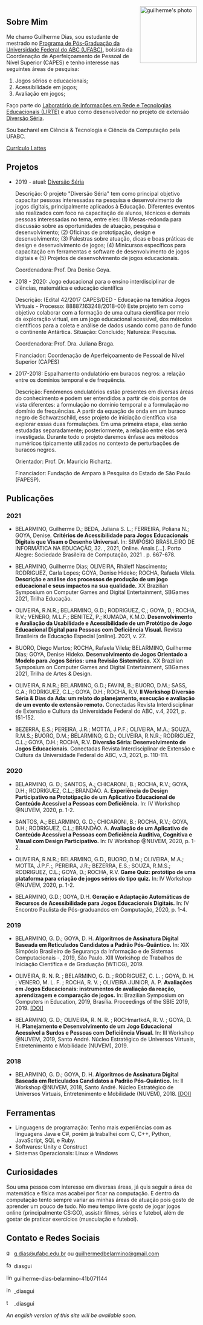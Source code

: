 <img align=right width=150 border=0 alt="guilherme's photo" src="https://avatars1.githubusercontent.com/u/31046799?s=400&u=29251a9a07d48443fabe7ae4bafb6163faec7560&v=4">

## Sobre Mim

Me chamo Guilherme Dias, sou estudante de mestrado no [Programa de Pós-Graduação da Universidade Federal do ABC (UFABC)](http://poscomp.ufabc.edu.br/), bolsista da Coordenação de Aperfeiçoamento de Pessoal de Nível Superior (CAPES) e tenho interesse nas seguintes áreas de pesquisa:

1. Jogos sérios e educacionais;
2. Acessibilidade em jogos;
3. Avaliação em jogos;

Faço parte do [Laboratório de Informações em Rede e Tecnologias Educacionais (LIRTE)](http://pesquisa.ufabc.edu.br/lirte/equipe/) e atuo como desenvolvedor no projeto de extensão [Diversão Séria](http://pesquisa.ufabc.edu.br/lirte/diversaoseria/).

Sou bacharel em Ciência & Tecnologia e Ciência da Computação pela UFABC.

[Currículo Lattes](http://lattes.cnpq.br/5796614941164391)

## Projetos

- 2019 - atual: [Diversão Séria](https://github.com/diversao-seria)

  Descrição: O projeto "Diversão Séria" tem como principal objetivo capacitar pessoas interessadas na pesquisa e desenvolvimento de jogos digitais, principalmente aplicados à Educação. Diferentes eventos são realizados com foco na capacitação de alunos, técnicos e demais pessoas interessadas no tema, entre eles: (1) Mesas-redonda para discussão sobre as oportunidades de atuação, pesquisa e desenvolvimento; (2) Oficinas de prototipação, design e desenvolvimento; (3) Palestras sobre atuação, dicas e boas práticas de design e desenvolvimento de jogos; (4) Minicursos específicos para capacitação em ferramentas e software de desenvolvimento de jogos digitais e (5) Projetos de desenvolvimento de jogos educacionais.
  
  Coordenadora: Prof. Dra Denise Goya.

- 2018 - 2020: Jogo educacional para o ensino interdisciplinar de ciências, matemática e educação científica

  Descrição: (Edital 42/2017 CAPES/DED - Educação na temática Jogos Virtuais - Processo: 88887.163248/2018-00) Este projeto tem como objetivo colaborar com a formação de uma cultura científica por meio da exploração virtual, em um jogo educacional acessível, dos métodos científicos para a coleta e análise de dados usando como pano de fundo o continente Antártica.
Situação: Concluído; Natureza: Pesquisa.

  Coordenadora: Prof. Dra. Juliana Braga.
  
  Financiador: Coordenação de Aperfeiçoamento de Pessoal de Nível Superior (CAPES)

- 2017-2018: Espalhamento ondulatório em buracos negros: a relação entre os domínios temporal e de frequência.

  Descrição: Fenômenos ondulatórios estão presentes em diversas áreas do conhecimento e podem ser entendidos a partir de dois pontos de vista diferentes: a formulação no domínio temporal e a formulação no domínio de frequências. A partir da equação de onda em um buraco negro de Schwarzschild, esse projeto de iniciação científica visa explorar essas duas formulações. Em uma primeira etapa, elas serão estudadas separadamente; posteriormente, a relação entre elas será investigada. Durante todo o projeto daremos ênfase aos métodos numéricos tipicamente utilizados no contexto de perturbações de buracos negros.
  
  Orientador: Prof. Dr. Mauricio Richartz.
  
  Financiador: Fundação de Amparo à Pesquisa do Estado de São Paulo (FAPESP).

## Publicações

### 2021

-  	BELARMINO, Guilherme D.; BEDA, Juliana S. L.; FERREIRA, Poliana N.; GOYA, Denise. **Critérios de Acessibilidade para Jogos Educacionais Digitais que Visam o Desenho Universal.** In: SIMPÓSIO BRASILEIRO DE INFORMÁTICA NA EDUCAÇÃO, 32. , 2021, Online. Anais [...]. Porto Alegre: Sociedade Brasileira de Computação, 2021 . p. 667-678.

-  BELARMINO, Guilherme Dias; OLIVEIRA, Rháleff Nascimento; RODRIGUEZ, Carla Lopes; GOYA, Denise Hideko; ROCHA, Rafaela Vilela. **Descrição e análise dos processos de produção de um jogo educacional e seus impactos na sua qualidade.** XX Brazilian Symposium on Computer Games and Digital Entertainment, SBGames 2021, Trilha Educação.

-  OLIVEIRA, R.N.R.; BELARMINO, G.D.; RODRIGUEZ, C,; GOYA, D,; ROCHA, R.V.; VENERO, M.L.F.; BENITEZ, P.; KUMADA, K.M.O. **Desenvolvimento e Avaliação da Usabilidade e Acessibilidade de um Protótipo de Jogo Educacional Digital para Pessoas com Deficiência Visual.** Revista Brasileira de Educação Especial [online]. 2021, v. 27.

-  BUORO, Diego Martos; ROCHA, Rafaela Vilela; BELARMINO, Guilherme Dias; GOYA, Denise Hideko. **Desenvolvimento de Jogos Orientado a Modelo para Jogos Sérios: uma Revisão Sistemática.** XX Brazilian Symposium on Computer Games and Digital Entertainment, SBGames 2021, Trilha de Artes & Design.

-  OLIVEIRA, R.N.R.; BELARMINO, G.D.; FAVINI, B.; BUORO, D.M.; SASS, C.A.; RODRIGUEZ, C.L.; GOYA, D.H.; ROCHA, R.V. **II Workshop Diversão Séria & Dias da Ada: um relato do planejamento, execução e avaliação de um evento de extensão remoto.** Conectadas Revista Interdisciplinar de Extensão e Cultura da Universidade Federal do ABC, v.4, 2021, p. 151-152.

-  BEZERRA, E.S.; PEREIRA, J.R.; MOTTA, J.P.F.; OLIVEIRA, M.A.; SOUZA, R.M.S.; BUORO, D.M.; BELARMINO, G.D.; OLIVEIRA, R.N.R.; RODRIGUEZ, C.L.; GOYA, D.H.; ROCHA, R.V. **Diversão Séria: Desenvolvimento de Jogos Educacionais.** Conectadas Revista Interdisciplinar de Extensão e Cultura da Universidade Federal do ABC, v.3, 2021, p. 110-111.

### 2020

-  BELARMINO, G. D.; SANTOS, A.; CHICARONI, B.; ROCHA, R.V.; GOYA, D.H.; RODRIGUEZ, C.L.; BRANDÃO. A. **Experiência do Design Participativo na Prototipação de um Aplicativo Educacional de Conteúdo Acessível a Pessoas com Deficiência.** In: IV Workshop @NUVEM, 2020, p. 1-2.

-  SANTOS, A.; BELARMINO, G. D.; CHICARONI, B.; ROCHA, R.V.; GOYA, D.H.; RODRIGUEZ, C.L.; BRANDÃO. A. **Avaliação de um Aplicativo de Conteúdo Acessível a Pessoas com Deficiência Auditiva, Cognitiva e Visual com Design Participativo.** In: IV Workshop @NUVEM, 2020, p. 1-2.

-  OLIVEIRA, R.N.R.; BELARMINO, G.D., BUORO, D.M.; OLIVEIRA, M.A.; MOTTA, J.P.F.;, PEREIRA, J.R.; BEZERRA, E.S.; SOUZA, R.M.S.; RODRIGUEZ, C.L.; GOYA, D.; ROCHA, R.V. **Game Quiz: protótipo de uma plataforma para criação de jogos sérios do tipo quiz.** In: IV Workshop @NUVEM, 2020, p. 1-2.

-  BELARMINO, G.D.; GOYA, D.H. **Geração e Adaptação Automáticas de Recursos de Acessibilidade para Jogos Educacionais Digitais.** In: IV Encontro Paulista de Pós-graduandos em Computação, 2020, p. 1-4.

### 2019
-  BELARMINO, G. D.; GOYA, D. H. **Algoritmos de Assinatura Digital Baseada em Reticulados Candidatos a Padrão Pós-Quântico.** In: XIX Simpósio Brasileiro de Segurança da Informação e de Sistemas Computacionais -, 2019, São Paulo. XIII Workshop de Trabalhos de Iniciação Científica e de Graduação (WTICG), 2019.

- OLIVEIRA, R. N. R. ; BELARMINO, G. D. ; RODRIGUEZ, C. L. ; GOYA, D. H. ; VENERO, M. L. F. ; ROCHA, R. V. ; OLIVEIRA JUNIOR, A. P. **Avaliações em Jogos Educacionais: instrumentos de avaliação da reação, aprendizagem e comparação de jogos.** In: Brazilian Symposium on Computers in Education, 2019, Brasília. Proceedings of the SBIE 2019, 2019. [[DOI]](http://dx.doi.org/10.5753/cbie.sbie.2019.972)

- BELARMINO, G. D.; OLIVEIRA, R. N. R. ; ROCHmartkdA, R. V. ; GOYA, D. H. **Planejamento e Desenvolvimento de um Jogo Educacional Acessível a Surdos e Pessoas com Deficiência Visual.** In: III Workshop @NUVEM, 2019, Santo André. Núcleo Estratégico de Universos Virtuais, Entretenimento e Mobilidade (NUVEM), 2019.

### 2018

- BELARMINO, G. D.; GOYA, D. H. **Algoritmos de Assinatura Digital Baseada em Reticulados Candidatos a Padrão Pós-Quântico.** In: II Workshop @NUVEM, 2018, Santo André. Núcleo Estratégico de Universos Virtuais, Entretenimento e Mobilidade (NUVEM), 2018. [[DOI]](https://doi.org/10.5281/zenodo.3783909)

## Ferramentas

- Linguagens de programação: Tenho mais experiências com as linguagens Java e C#, porém já trabalhei com C, C++, Python, JavaScript, SQL e Ruby.
- Softwares: Unity e Construct
- Sistemas Operacionais: Linux e Windows

## Curiosidades

Sou uma pessoa com interesse em diversas áreas, já quis seguir a área de matemática e física mas acabei por ficar na computação. E dentro da computação tento sempre variar as minhas áreas de atuação pois gosto de aprender um pouco de tudo. No meu tempo livre gosto de jogar jogos online (principalmente CS:GO), assistir filmes, séries e futebol, além de gostar de praticar exercícios (musculação e futebol).


## Contato e Redes Sociais

<img src="https://upload.wikimedia.org/wikipedia/commons/7/7e/Gmail_icon_%282020%29.svg" alt="gmail icon" width="16"/> g.dias@ufabc.edu.br ou guilhermedbelarmino@gmail.com

<img src="https://upload.wikimedia.org/wikipedia/commons/f/fb/Facebook_icon_2013.svg" alt="facebook icon" width="16"/> diasgui

<img src="https://upload.wikimedia.org/wikipedia/commons/c/c9/Linkedin.svg" alt="linkedin icon" width="16"/> guilherme-dias-belarmino-41b071144

<img src="https://upload.wikimedia.org/wikipedia/commons/a/a5/Instagram_icon.png" alt="instagram icon" width="16"/> \_diasgui

<img src="https://upload.wikimedia.org/wikipedia/commons/f/f3/Twitter_icon.png" alt="twitter icon" width="16"/> \_diasgui

*An english version of this site will be available soon.*
